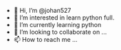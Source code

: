 - 👋 Hi, I’m @johan527
- 👀 I’m interested in learn python full.
- 🌱 I’m currently learning python
- 💞️ I’m looking to collaborate on ...
- 📫 How to reach me ...

<!---
johan527/johan527 is a ✨ special ✨ repository because its `README.md` (this file) appears on your GitHub profile.
You can click the Preview link to take a look at your changes.
--->
